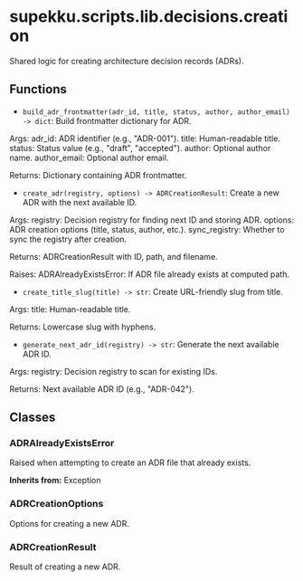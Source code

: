 # supekku.scripts.lib.decisions.creation

Shared logic for creating architecture decision records (ADRs).

## Functions

- `build_adr_frontmatter(adr_id, title, status, author, author_email) -> dict`: Build frontmatter dictionary for ADR.

Args:
  adr_id: ADR identifier (e.g., "ADR-001").
  title: Human-readable title.
  status: Status value (e.g., "draft", "accepted").
  author: Optional author name.
  author_email: Optional author email.

Returns:
  Dictionary containing ADR frontmatter.
- `create_adr(registry, options) -> ADRCreationResult`: Create a new ADR with the next available ID.

Args:
  registry: Decision registry for finding next ID and storing ADR.
  options: ADR creation options (title, status, author, etc.).
  sync_registry: Whether to sync the registry after creation.

Returns:
  ADRCreationResult with ID, path, and filename.

Raises:
  ADRAlreadyExistsError: If ADR file already exists at computed path.
- `create_title_slug(title) -> str`: Create URL-friendly slug from title.

Args:
  title: Human-readable title.

Returns:
  Lowercase slug with hyphens.
- `generate_next_adr_id(registry) -> str`: Generate the next available ADR ID.

Args:
  registry: Decision registry to scan for existing IDs.

Returns:
  Next available ADR ID (e.g., "ADR-042").

## Classes

### ADRAlreadyExistsError

Raised when attempting to create an ADR file that already exists.

**Inherits from:** Exception

### ADRCreationOptions

Options for creating a new ADR.

### ADRCreationResult

Result of creating a new ADR.
